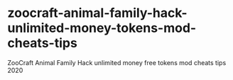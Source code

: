 # zoocraft-animal-family-hack-unlimited-money-tokens-mod-cheats-tips
ZooCraft Animal Family Hack unlimited money free tokens mod cheats tips 2020
